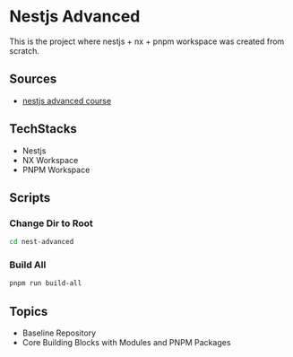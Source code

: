 # Nestjs Advanced

This is the project where nestjs + nx + pnpm workspace was created from scratch.

## Sources

- [nestjs advanced course](https://www.youtube.com/watch?v=YQQroQPDW38&list=PLIGDNOJWiL1-8hpXEDlD1UrphjmZ9aMT1)

## TechStacks

- Nestjs
- NX Workspace
- PNPM Workspace

## Scripts

### Change Dir to Root

```bash
cd nest-advanced
```

### Build All

```bash
pnpm run build-all
```

## Topics

- Baseline Repository
- Core Building Blocks with Modules and PNPM Packages
